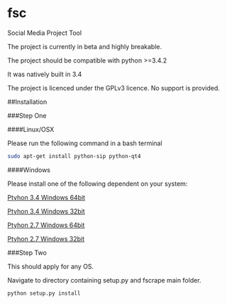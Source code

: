 # fsc
Social Media Project Tool

The project is currently in beta and highly breakable.

The project should be compatible with python >=3.4.2

It was natively built in 3.4

The project is licenced under the GPLv3 licence. No support is provided.

##Installation

###Step One

####Linux/OSX

Please run the following command in a bash terminal
```bash
sudo apt-get install python-sip python-qt4
```

####Windows

Please install one of the following dependent on your system:

[Ptyhon 3.4 Windows 64bit](http://sourceforge.net/projects/pyqt/files/PyQt4/PyQt-4.11.4/PyQt4-4.11.4-gpl-Py3.4-Qt4.8.7-x64.exe)

[Ptyhon 3.4 Windows 32bit](http://sourceforge.net/projects/pyqt/files/PyQt4/PyQt-4.11.4/PyQt4-4.11.4-gpl-Py3.4-Qt4.8.7-x32.exe)

[Ptyhon 2.7 Windows 64bit](http://sourceforge.net/projects/pyqt/files/PyQt4/PyQt-4.11.4/PyQt4-4.11.4-gpl-Py2.7-Qt4.8.7-x64.exe)

[Ptyhon 2.7 Windows 32bit](http://sourceforge.net/projects/pyqt/files/PyQt4/PyQt-4.11.4/PyQt4-4.11.4-gpl-Py2.7-Qt4.8.7-x32.exe)

###Step Two

This should apply for any OS.

Navigate to directory containing setup.py and fscrape main folder.

```
python setup.py install
```
